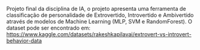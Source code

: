 Projeto final da disciplina de IA, o projeto apresenta uma ferramenta de classificação de personalidade de Extrovertido, Introvertido e Ambivertido através de modelos de Machine Learning (MLP, SVM e RandomForest).
O dataset pode ser encontrado em: https://www.kaggle.com/datasets/rakeshkapilavai/extrovert-vs-introvert-behavior-data
